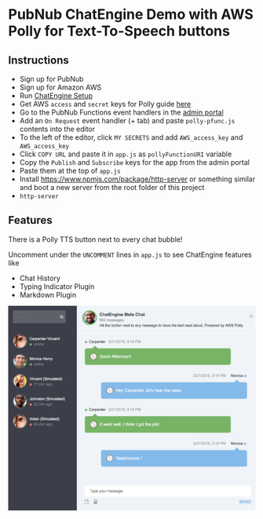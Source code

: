# PubNub ChatEngine Demo with AWS Polly for Text-To-Speech buttons

## Instructions
* Sign up for PubNub
* Sign up for Amazon AWS
* Run [ChatEngine Setup](https://www.pubnub.com/docs/chat-engine/getting-started#automagic-pubnub-setup)
* Get AWS `access` and `secret` keys for Polly guide [here](https://docs.aws.amazon.com/polly/latest/dg/authentication-and-access-control.html)
* Go to the PubNub Functions event handlers in the [admin portal](https://admin.pubnub.com/)
* Add an `On Request` event handler (+ tab) and paste `polly-pfunc.js` contents into the editor
* To the left of the editor, click `MY SECRETS` and add `AWS_access_key` and `AWS_access_key`
* Click `COPY URL` and paste it in `app.js` as `pollyFunctionURI` variable
* Copy the `Publish` and `Subscribe` keys for the app from the admin portal
* Paste them at the top of `app.js`
* Install https://www.npmjs.com/package/http-server or something similar and boot a new server from the root folder of this project
* `http-server`

## Features

There is a Polly TTS button next to every chat bubble!

Uncomment under the `UNCOMMENT` lines in `app.js` to see ChatEngine features like 
* Chat History
* Typing Indicator Plugin 
* Markdown Plugin

![App Screenshot](https://github.com/ajb413/chat-engine-polly-demo/raw/master/screenshot.png "ChatEngine Demo")